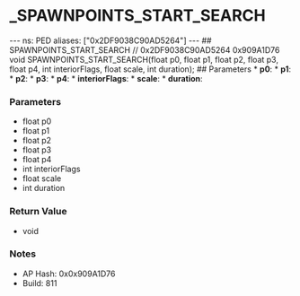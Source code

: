 # _SPAWNPOINTS_START_SEARCH

--- ns: PED aliases: ["0x2DF9038C90AD5264"] --- ## SPAWNPOINTS_START_SEARCH  // 0x2DF9038C90AD5264 0x909A1D76 void SPAWNPOINTS_START_SEARCH(float p0, float p1, float p2, float p3, float p4, int interiorFlags, float scale, int duration);  ## Parameters * **p0**: * **p1**: * **p2**: * **p3**: * **p4**: * **interiorFlags**: * **scale**: * **duration**:

### Parameters
* float p0
* float p1
* float p2
* float p3
* float p4
* int interiorFlags
* float scale
* int duration

### Return Value
* void

### Notes
* AP Hash: 0x0x909A1D76
* Build: 811

